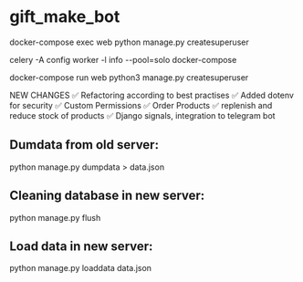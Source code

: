 # gift_make_bot

docker-compose exec web python manage.py createsuperuser

celery -A config  worker -l info --pool=solo 
docker-compose 

docker-compose run web python3 manage.py createsuperuser

NEW CHANGES
✅ Refactoring  according to best practises
✅ Added dotenv for security
✅ Custom Permissions
✅ Order Products
✅ replenish and reduce stock of products
✅ Django signals, integration to telegram bot


## Dumdata from old server: 
python manage.py dumpdata > data.json


## Cleaning database in new server:
python manage.py flush 

## Load data in new server:
python manage.py loaddata data.json
